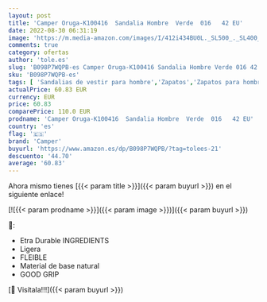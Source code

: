 ```yaml
---
layout: post
title: 'Camper Oruga-K100416  Sandalia Hombre  Verde  016   42 EU'
date: 2022-08-30 06:31:19
image: 'https://m.media-amazon.com/images/I/412i434BU0L._SL500_._SL400_.jpg'
comments: true
category: ofertas
author: 'tole.es'
slug: 'B098P7WQPB-es Camper Oruga-K100416 Sandalia Hombre Verde 016 42 EU'
sku: 'B098P7WQPB-es'
tags: [ 'Sandalias de vestir para hombre','Zapatos','Zapatos para hombre','Zapatos y complementos','camper','sandalia','🇪🇸', ]
actualPrice: 60.83 EUR
currency: EUR
price: 60.83
comparePrice: 110.0 EUR
prodname: 'Camper Oruga-K100416  Sandalia Hombre  Verde  016   42 EU'
country: 'es'
flag: '🇪🇸'
brand: 'Camper'
buyurl: 'https://www.amazon.es/dp/B098P7WQPB/?tag=tolees-21'
descuento: '44.70'
average: '60.83'
---
```


Ahora mismo tienes [{{< param title >}}]({{< param buyurl >}}) en el siguiente enlace!

[![{{< param prodname >}}]({{< param image >}})]({{< param buyurl >}})

🔎:

- Etra Durable INGREDIENTS
- Ligera
- FLEIBLE
- Material de base natural
- GOOD GRIP

[🛒 Visítala!!!]({{< param buyurl >}})
